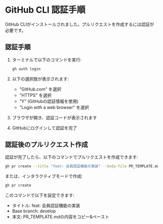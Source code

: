 # GitHub CLI 認証手順

GitHub CLIがインストールされました。プルリクエストを作成するには認証が必要です。

## 認証手順

1. ターミナルで以下のコマンドを実行:
   ```bash
   gh auth login
   ```

2. 以下の選択肢が表示されます:
   - "GitHub.com" を選択
   - "HTTPS" を選択
   - "Y" (GitHubの認証情報を使用)
   - "Login with a web browser" を選択

3. ブラウザが開き、認証コードが表示されます
4. GitHubにログインして認証を完了

## 認証後のプルリクエスト作成

認証が完了したら、以下のコマンドでプルリクエストを作成できます:

```bash
gh pr create --title "feat: 会員認証機能の実装" --body-file PR_TEMPLATE.md --base develop
```

または、インタラクティブモードで作成:

```bash
gh pr create
```

このコマンドで以下を設定できます:
- タイトル: feat: 会員認証機能の実装
- Base branch: develop
- 本文: PR_TEMPLATE.mdの内容をコピー&ペースト